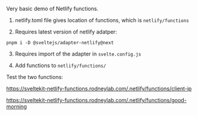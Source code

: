 Very basic demo of Netlify functions.

1. netlify.toml file gives location of functions, which is `netlify/functions`

2. Requires latest version of netlify adatper:

```shell
pnpm i -D @sveltejs/adapter-netlify@next
```

3. Requires import of the adapter in `svelte.config.js`

4. Add functions to `netlify/functions/`

Test the two functions:

<a aria-label="Test client I P function" href="https://sveltekit-netlify-functions.rodneylab.com/.netlify/functions/client-ip" target="_blank" rel="nofollow noopener noreferrer">https://sveltekit-netlify-functions.rodneylab.com/.netlify/functions/client-ip</a>

<a aria-label="Test Good Morning function" href="https://sveltekit-netlify-functions.rodneylab.com/.netlify/functions/good-morning" target="_blank" rel="nofollow noopener noreferrer">https://sveltekit-netlify-functions.rodneylab.com/.netlify/functions/good-morning</a>
